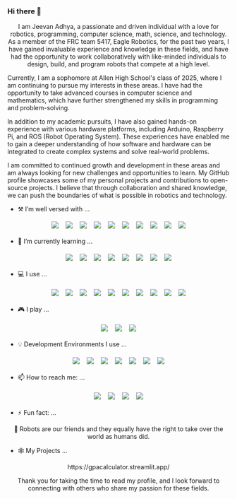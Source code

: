 ### Hi there 👋

<p align="center">
I am Jeevan Adhya, a passionate and driven individual with a love for robotics, programming, computer science, math, science, and technology. As a member of the FRC team 5417, Eagle Robotics, for the past two years, I have gained invaluable experience and knowledge in these fields, and have had the opportunity to work collaboratively with like-minded individuals to design, build, and program robots that compete at a high level.

Currently, I am a sophomore at Allen High School's class of 2025, where I am continuing to pursue my interests in these areas. I have had the opportunity to take advanced courses in computer science and mathematics, which have further strengthened my skills in programming and problem-solving.

In addition to my academic pursuits, I have also gained hands-on experience with various hardware platforms, including Arduino, Raspberry Pi, and ROS (Robot Operating System). These experiences have enabled me to gain a deeper understanding of how software and hardware can be integrated to create complex systems and solve real-world problems.

I am committed to continued growth and development in these areas and am always looking for new challenges and opportunities to learn. My GitHub profile showcases some of my personal projects and contributions to open-source projects. I believe that through collaboration and shared knowledge, we can push the boundaries of what is possible in robotics and technology.
</p>

- ⚒️ I’m well versed with ...
<p align="center">
  <img src="https://img.shields.io/badge/javascript-%23323330.svg?style=for-the-badge&logo=javascript&logoColor=%23F7DF1E" style="vertical-align:top; margin:6px">
  <img src="https://img.shields.io/badge/python-3670A0?style=for-the-badge&logo=python&logoColor=ffdd54" style="vertical-align:top; margin:6px">
  <img src="https://img.shields.io/badge/java-%23ED8B00.svg?style=for-the-badge&logo=java&logoColor=white" style="vertical-align:top; margin:6px">
  <img src="https://img.shields.io/badge/c++-%2300599C.svg?style=for-the-badge&logo=c%2B%2B&logoColor=white" style="vertical-align:top; margin:6px">
  <img src="https://img.shields.io/badge/css3-%231572B6.svg?style=for-the-badge&logo=css3&logoColor=white" style="vertical-align:top; margin:6px">
  <img src="https://img.shields.io/badge/html5-%23E34F26.svg?style=for-the-badge&logo=html5&logoColor=white" style="vertical-align:top; margin:6px">
  <img src="https://img.shields.io/badge/C-00599C?style=for-the-badge&logo=c&logoColor=white" style="vertical-align:top; margin:6px">
  <img src="https://img.shields.io/badge/c%23-%23239120.svg?style=for-the-badge&logo=c-sharp&logoColor=white" style="vertical-align:top; margin:6px">
  <img src="https://img.shields.io/badge/TensorFlow-FF6F00?style=for-the-badge&logo=tensorflow&logoColor=white" style="vertical-align:top; margin:6px">
  <img src="https://img.shields.io/badge/dialogflow-FF9800?style=for-the-badge&logo=dialogflow&logoColor=white" style="vertical-align:top; margin:6px">
</p>

- 🌱 I’m currently learning ...
<p align="center">
  <img src="https://img.shields.io/badge/kotlin-%237F52FF.svg?style=for-the-badge&logo=kotlin&logoColor=white" style="vertical-align:top; margin:6px">
  <img src="https://img.shields.io/badge/shell_script-%23121011.svg?style=for-the-badge&logo=gnu-bash&logoColor=white" style="vertical-align:top; margin:6px">
  <img src="https://img.shields.io/badge/php-%23777BB4.svg?style=for-the-badge&logo=php&logoColor=white" style="vertical-align:top; margin:6px">
  <img src="https://img.shields.io/badge/Ruby-CC342D?style=for-the-badge&logo=ruby&logoColor=white" style="vertical-align:top; margin:6px">
  <img src="https://img.shields.io/badge/React_Native-20232A?style=for-the-badge&logo=react&logoColor=61DAFB" style="vertical-align:top; margin:6px">
  <img src="https://img.shields.io/badge/Rust-000000?style=for-the-badge&logo=rust&logoColor=white" style="vertical-align:top; margin:6px">
  <img src="https://img.shields.io/badge/Unity-100000?style=for-the-badge&logo=unity&logoColor=white" style="vertical-align:top; margin:6px">
  <img src="https://img.shields.io/badge/Google_Cloud-4285F4?style=for-the-badge&logo=google-cloud&logoColor=white" style="vertical-align:top; margin:6px">
</p>

- 💻 I use ...
<p align="center">
  <img src="https://img.shields.io/badge/Windows-0078D6?style=for-the-badge&logo=windows&logoColor=white" style="vertical-align:top; margin:6px">
  <img src="https://img.shields.io/badge/mac%20os-000000?style=for-the-badge&logo=apple&logoColor=white" style="vertical-align:top; margin:6px">
  <img src="https://img.shields.io/badge/iOS-000000?style=for-the-badge&logo=ios&logoColor=white" style="vertical-align:top; margin:6px">
  <img src="https://img.shields.io/badge/Android-3DDC84?style=for-the-badge&logo=android&logoColor=white" style="vertical-align:top; margin:6px">
  <img src="https://img.shields.io/badge/Arch_Linux-1793D1?style=for-the-badge&logo=arch-linux&logoColor=white" style="vertical-align:top; margin:6px">
  <img src="https://img.shields.io/badge/Kali_Linux-557C94?style=for-the-badge&logo=kali-linux&logoColor=white" style="vertical-align:top; margin:6px">
  <img src="https://img.shields.io/badge/Arch_Linux-1793D1?style=for-the-badge&logo=arch-linux&logoColor=white" style="vertical-align:top; margin:6px">
  <img src="https://img.shields.io/badge/Pop!_OS-48B9C7?style=for-the-badge&logo=Pop!_OS&logoColor=white" style="vertical-align:top; margin:6px">
  <img src="https://img.shields.io/badge/react%20os-0088CC?style=for-the-badge&logo=reactos&logoColor=white" style="vertical-align:top; margin:6px">
  <img src="https://img.shields.io/badge/Red%20Hat-EE0000?style=for-the-badge&logo=redhat&logoColor=white" style="vertical-align:top; margin:6px">
</p>

- 🎮 I play ...
<p align="center">
  <img src="https://img.shields.io/badge/Counter_Strike-000000?style=for-the-badge&logo=counter-strike&logoColor=white" style="vertical-align:top; margin:6px">
  <img src="https://img.shields.io/badge/Steam-000000?style=for-the-badge&logo=steam&logoColor=white" style="vertical-align:top; margin:6px">
  <img src="https://img.shields.io/badge/Xbox-107C10?style=for-the-badge&logo=xbox&logoColor=white" style="vertical-align:top; margin:6px">
</p>

- 💡 Development Environments I use ...
<p align="center">
  <img src="https://img.shields.io/badge/Arduino_IDE-00979D?style=for-the-badge&logo=arduino&logoColor=white" style="vertical-align:top; margin:6px">
  <img src="https://img.shields.io/badge/Colab-F9AB00?style=for-the-badge&logo=googlecolab&color=525252" style="vertical-align:top; margin:6px">
  <img src="https://img.shields.io/badge/Gitpod-000000?style=for-the-badge&logo=gitpod&logoColor=#FFAE33" style="vertical-align:top; margin:6px">
  <img src="https://img.shields.io/badge/Visual_Studio-5C2D91?style=for-the-badge&logo=visual%20studio&logoColor=white" style="vertical-align:top; margin:6px">
  <img src="https://img.shields.io/badge/Visual_Studio_Code-0078D4?style=for-the-badge&logo=visual%20studio%20code&logoColor=white" style="vertical-align:top; margin:6px">
  <img src="https://img.shields.io/badge/Xcode-007ACC?style=for-the-badge&logo=Xcode&logoColor=white" style="vertical-align:top; margin:6px">
  <img src="https://img.shields.io/badge/replit-667881?style=for-the-badge&logo=replit&logoColor=white" style="vertical-align:top; margin:6px">
</p>

- 📫 How to reach me: ...
<p align="center">
  <img src="https://img.shields.io/badge/Gmail-D14836?style=for-the-badge&logo=gmail&logoColor=white" style="vertical-align:top; margin:6px">
  <img src="https://img.shields.io/badge/Discord-%235865F2.svg?style=for-the-badge&logo=discord&logoColor=white" style="vertical-align:top; margin:6px">
  <img src="https://img.shields.io/badge/Zoom-2D8CFF?style=for-the-badge&logo=zoom&logoColor=white" style="vertical-align:top; margin:6px">
  <img src="https://img.shields.io/badge/Slack-4A154B?style=for-the-badge&logo=slack&logoColor=white" style="vertical-align:top; margin:6px">
</p>

- ⚡ Fun fact: ...
<p align="center">
  🤖 Robots are our friends and they equally have the right to take over the world as humans did.
</p>

- 🕸️ My Projects ...
<p align="center">
  https://gpacalculator.streamlit.app/
</p>

<p align="center">
Thank you for taking the time to read my profile, and I look forward to connecting with others who share my passion for these fields.
</p>
